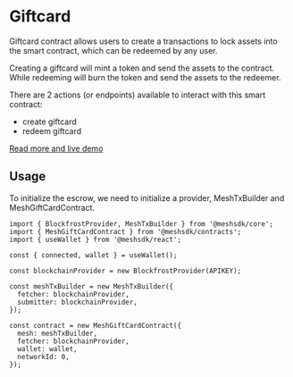 # Giftcard

Giftcard contract allows users to create a transactions to lock assets into the smart contract, which can be redeemed by any user.


Creating a giftcard will mint a token and send the assets to the contract. While redeeming will burn the token and send the assets to the redeemer.

There are 2 actions (or endpoints) available to interact with this smart contract:

- create giftcard
- redeem giftcard

[Read more and live demo](https://meshjs.dev/smart-contracts/giftcard)

## Usage

To initialize the escrow, we need to initialize a provider, MeshTxBuilder and MeshGiftCardContract.

```
import { BlockfrostProvider, MeshTxBuilder } from '@meshsdk/core';
import { MeshGiftCardContract } from '@meshsdk/contracts';
import { useWallet } from '@meshsdk/react';

const { connected, wallet } = useWallet();

const blockchainProvider = new BlockfrostProvider(APIKEY);

const meshTxBuilder = new MeshTxBuilder({
  fetcher: blockchainProvider,
  submitter: blockchainProvider,
});

const contract = new MeshGiftCardContract({
  mesh: meshTxBuilder,
  fetcher: blockchainProvider,
  wallet: wallet,
  networkId: 0,
});
```